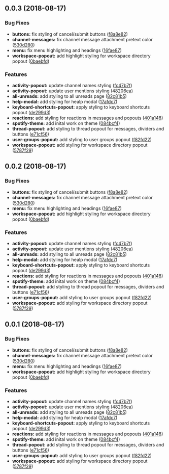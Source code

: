 <a name="0.0.3"></a>
## 0.0.3 (2018-08-17)


### Bug Fixes

* **buttons:** fix styling of cancel/submit buttons ([f8a8e82](https://github.com/dougiefresh49/spotify-based-slack-theme/commit/f8a8e82))
* **channel-messages:** fix channel message attachment pretext color ([530d280](https://github.com/dougiefresh49/spotify-based-slack-theme/commit/530d280))
* **menu:** fix menu highlighting and headings ([16fae87](https://github.com/dougiefresh49/spotify-based-slack-theme/commit/16fae87))
* **workspace-popout:** add highlight styling for workspace directory popout ([0baebfd](https://github.com/dougiefresh49/spotify-based-slack-theme/commit/0baebfd))


### Features

* **activity-popout:** update channel names styling ([fc47b7f](https://github.com/dougiefresh49/spotify-based-slack-theme/commit/fc47b7f))
* **activity-popout:** update user mentions styling ([48206ea](https://github.com/dougiefresh49/spotify-based-slack-theme/commit/48206ea))
* **all-unreads:** add styling to all unreads page ([82c81b5](https://github.com/dougiefresh49/spotify-based-slack-theme/commit/82c81b5))
* **help-modal:** add styling for healp modal ([17afdc7](https://github.com/dougiefresh49/spotify-based-slack-theme/commit/17afdc7))
* **keyboard-shortcuts-popout:** apply styling to keyboard shortcuts popout ([de299d3](https://github.com/dougiefresh49/spotify-based-slack-theme/commit/de299d3))
* **reactions:** add styling for reactions in messages and popouts ([401a148](https://github.com/dougiefresh49/spotify-based-slack-theme/commit/401a148))
* **spotify-theme:** add inital work on theme ([084bcf4](https://github.com/dougiefresh49/spotify-based-slack-theme/commit/084bcf4))
* **thread-popout:** add styling to thread popout for messages, dividers and buttons ([e71cf56](https://github.com/dougiefresh49/spotify-based-slack-theme/commit/e71cf56))
* **user-groups-popout:** add styling to user groups popout ([f82fd22](https://github.com/dougiefresh49/spotify-based-slack-theme/commit/f82fd22))
* **workspace-popout:** add styling for workspace directory popout ([5787f29](https://github.com/dougiefresh49/spotify-based-slack-theme/commit/5787f29))



<a name="0.0.2"></a>
## 0.0.2 (2018-08-17)


### Bug Fixes

* **buttons:** fix styling of cancel/submit buttons ([f8a8e82](https://github.com/dougiefresh49/spotify-based-slack-theme/commit/f8a8e82))
* **channel-messages:** fix channel message attachment pretext color ([530d280](https://github.com/dougiefresh49/spotify-based-slack-theme/commit/530d280))
* **menu:** fix menu highlighting and headings ([16fae87](https://github.com/dougiefresh49/spotify-based-slack-theme/commit/16fae87))
* **workspace-popout:** add highlight styling for workspace directory popout ([0baebfd](https://github.com/dougiefresh49/spotify-based-slack-theme/commit/0baebfd))


### Features

* **activity-popout:** update channel names styling ([fc47b7f](https://github.com/dougiefresh49/spotify-based-slack-theme/commit/fc47b7f))
* **activity-popout:** update user mentions styling ([48206ea](https://github.com/dougiefresh49/spotify-based-slack-theme/commit/48206ea))
* **all-unreads:** add styling to all unreads page ([82c81b5](https://github.com/dougiefresh49/spotify-based-slack-theme/commit/82c81b5))
* **help-modal:** add styling for healp modal ([17afdc7](https://github.com/dougiefresh49/spotify-based-slack-theme/commit/17afdc7))
* **keyboard-shortcuts-popout:** apply styling to keyboard shortcuts popout ([de299d3](https://github.com/dougiefresh49/spotify-based-slack-theme/commit/de299d3))
* **reactions:** add styling for reactions in messages and popouts ([401a148](https://github.com/dougiefresh49/spotify-based-slack-theme/commit/401a148))
* **spotify-theme:** add inital work on theme ([084bcf4](https://github.com/dougiefresh49/spotify-based-slack-theme/commit/084bcf4))
* **thread-popout:** add styling to thread popout for messages, dividers and buttons ([e71cf56](https://github.com/dougiefresh49/spotify-based-slack-theme/commit/e71cf56))
* **user-groups-popout:** add styling to user groups popout ([f82fd22](https://github.com/dougiefresh49/spotify-based-slack-theme/commit/f82fd22))
* **workspace-popout:** add styling for workspace directory popout ([5787f29](https://github.com/dougiefresh49/spotify-based-slack-theme/commit/5787f29))



<a name="0.0.1"></a>
## 0.0.1 (2018-08-17)


### Bug Fixes

* **buttons:** fix styling of cancel/submit buttons ([f8a8e82](https://github.com/dougiefresh49/spotify-based-slack-theme/commit/f8a8e82))
* **channel-messages:** fix channel message attachment pretext color ([530d280](https://github.com/dougiefresh49/spotify-based-slack-theme/commit/530d280))
* **menu:** fix menu highlighting and headings ([16fae87](https://github.com/dougiefresh49/spotify-based-slack-theme/commit/16fae87))
* **workspace-popout:** add highlight styling for workspace directory popout ([0baebfd](https://github.com/dougiefresh49/spotify-based-slack-theme/commit/0baebfd))


### Features

* **activity-popout:** update channel names styling ([fc47b7f](https://github.com/dougiefresh49/spotify-based-slack-theme/commit/fc47b7f))
* **activity-popout:** update user mentions styling ([48206ea](https://github.com/dougiefresh49/spotify-based-slack-theme/commit/48206ea))
* **all-unreads:** add styling to all unreads page ([82c81b5](https://github.com/dougiefresh49/spotify-based-slack-theme/commit/82c81b5))
* **help-modal:** add styling for healp modal ([17afdc7](https://github.com/dougiefresh49/spotify-based-slack-theme/commit/17afdc7))
* **keyboard-shortcuts-popout:** apply styling to keyboard shortcuts popout ([de299d3](https://github.com/dougiefresh49/spotify-based-slack-theme/commit/de299d3))
* **reactions:** add styling for reactions in messages and popouts ([401a148](https://github.com/dougiefresh49/spotify-based-slack-theme/commit/401a148))
* **spotify-theme:** add inital work on theme ([084bcf4](https://github.com/dougiefresh49/spotify-based-slack-theme/commit/084bcf4))
* **thread-popout:** add styling to thread popout for messages, dividers and buttons ([e71cf56](https://github.com/dougiefresh49/spotify-based-slack-theme/commit/e71cf56))
* **user-groups-popout:** add styling to user groups popout ([f82fd22](https://github.com/dougiefresh49/spotify-based-slack-theme/commit/f82fd22))
* **workspace-popout:** add styling for workspace directory popout ([5787f29](https://github.com/dougiefresh49/spotify-based-slack-theme/commit/5787f29))



